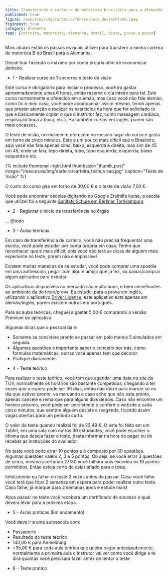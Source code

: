 ```yaml
---
title: Transferindo a carteira de motorista brasileira para a Alemanha
published: true
figure: resources/img/carteira/fuhreschein_deutschland.jpeg
figinpost: true
category: Alemanha
tags: [carteira, motorista, alemanha, brasil, dicas, passo-a-passo]
---
```


Mais abaixo estão os passos os quais utilizei para transferir a minha carteira de motorista B do Brasil para a Alemanha.

Decidi tirar fazendo o máximo por conta propria afim de economizar dinheiro.

* 1 - Realizar curso de 1 socorros e teste de visão

 Este curso é obrigatório para iniciar o processo, você ira gastar aproximadamente umas 6 horas, então reserve o dia inteiro para tal. Este curso normalmente e oferecido em alemão, mas caso você não fale alemão, como foi o meu caso, você pode acompanhar assim mesmo, tendo apenas que prestar atenção e realizar os exercícios na hora que for solicitado (o que e basicamente copiar o que o instrutor fez, como massagem cardíaca, respiração boca a boca, etc.). Ha também cursos em inglês, porem são mais escassos.
<!--more--> 
 O teste de visão, normalmente oferecem no mesmo lugar do curso e gasta em torno de cinco minutos. Este e um pouco mais difícil que o Brasileiro, aqui você não fala apenas cima, baixo, esquerda e direita, mas sim de 45 em 45, onde se fala, topo direita, topo, topo esquerda, esquerda, baixo esquerda e etc.
  
 {% include thumbnail-right.html thumbsize="thumb_post" image="/resources/img/carteira/carteira_teste_visao.jpg" caption="Teste de Visão" %}
 
 O custo do curso gira em torno de 30,00 € e o teste de visão 7,00 €.
 
 Você pode encontrar escolas digitando no Google Ersthilfe kurse, a escola que utilizei foi a seguinte [Sanitats Schule em Berliner Tor/Hamburg](http://www.sanitaetsschulenord.de/erste-hilfe-kurse/erste-hilfe-kurse-in-hamburg.html)

* 2 - Registrar o inicio da transferência no órgão

 ... @todo

* 3 - Aulas teóricas

 Em caso de transferência de carteira, você não precisa frequentar uma escola, você pode estudar por conta própria em casa. Tenho que reconhecer que é mais difícil, pois você não terá as dicas de alguém mais experiente no teste, porem não e impossível.
  
 Existem muitas maneiras de se estudar, você pode comprar uma apostila em uma autoescola, pegar com algum amigo que já fez, ou baixar/comprar algum aplicativo para estudar.
 
 Os aplicativos disponíveis no mercado são muito bons, e bem semelhantes ao ambiente da do teste/prova. Eu estudei para a prova em inglês, utilizando o aplicativo [Driver License](https://play.google.com/store/apps/details?id=de.Fuehrerschein), este aplicativo esta apenas em alemão/inglês, porem existem outros em português. 
 
 Para as aulas teóricas, cheguei a gastar 5,00 € comprando a versão Premium do aplicativo.
 
 Algumas dicas que o pessoal da é: 
 
 - Somente se considere pronto se passar em pelo menos 5 simulados em seguida.
 - Algumas questões e importante saber o conceito por trás, como formulas matemáticas, outras você apenas tem que decorar.
 - Pratique diariamente.
 

* 4 - Teste teórico

 Para realizar o teste teórico, você tem que agendar uma data no site da TUV, normalmente os horários são bastante competidos, chegando a ter vezes que a espera pode ser 30 dias, então não deixe para marcar só no dia que estiver pronto, va marcando e caso ache que não esta pronto, apenas cancele e remarque para alguns dias depois.
 Caso não encontre um horário próximo, você pode ser persistente e conferir o website a cada cinco minutos, que sempre alguém desiste e reagenda, ficando assim vagas abertas para um período curto.
 
 O valor do teste quando realizei foi de 23,49 €. O este foi feito em um Tablet, em uma sala com outros 30 estudantes, você pode escolher o idioma que deseja fazer o teste, basta informar na hora de pagar ou de receber as instruções do avaliador.
 
 No teste você pode errar 10 pontos e é composto por 30 questões. Algumas questões valem 2, 3 e 5 pontos. Ou seja, se você errar 3 questões de cinco, mesmo acertando 27/30 você falhara pois excedeu os 10 pontos permitidos. Então esteja certo de estar afiado para o teste.
 
 Infelizmente eu falhei no teste 2 vezes antes de passar. Caso você falhe você terá que ficar 2 semanas em espera para poder realizar outro teste. Caso falhe, já marque para 2 semanas apos e estude mais!
  
 Apos passar no teste você recebera um certificado de sucesso o qual devera levar para a próxima etapa.

* 5 - Aulas praticas (Em andamento) 

 Você deve ir a uma autoescola com:
 
 - Passaporte
 - Resultado do teste teórico 
 - 140,00 € para Anmeldung
 - ~35,00 € para cada aula teórica que queira pagar antecipadamente, normalmente a primeira aula o instrutor vai ver como você dirige e te dirá quantas você precisara fazer antes de tentar o teste

* 6 - Teste pratico
